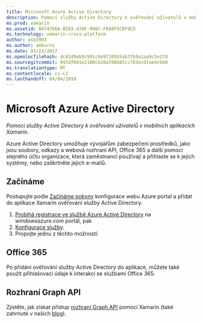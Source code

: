 ```yaml
---
title: Microsoft Azure Active Directory
description: Pomocí služby Active Directory k ověřování uživatelů v mobilních aplikacích Xamarin.
ms.prod: xamarin
ms.assetid: 0A74766A-B583-47AF-986C-FEA8F5CBF9CD
ms.technology: xamarin-cross-platform
author: asb3993
ms.author: amburns
ms.date: 03/23/2017
ms.openlocfilehash: dc81d9eb9c991c8e97185b5ab37b9a1aa9c5e278
ms.sourcegitcommit: 945df041e2180cb20af08b83cc703ecd1aedc6b0
ms.translationtype: MT
ms.contentlocale: cs-CZ
ms.lasthandoff: 04/04/2018
---
```

# <a name="microsoft-azure-active-directory"></a>Microsoft Azure Active Directory

_Pomocí služby Active Directory k ověřování uživatelů v mobilních aplikacích Xamarin._


Azure Active Directory umožňuje vývojářům zabezpečení prostředků, jako jsou soubory, odkazy a webová rozhraní API, Office 365 a další pomocí stejného účtu organizace, která zaměstnanci používají a přihlaste se k jejich systémy, nebo zaškrtněte jejich e-mailů.

## <a name="getting-started"></a>Začínáme

Postupujte podle [Začínáme pokyny](~/cross-platform/data-cloud/active-directory/get-started/index.md) konfigurace webu Azure portal a přidat do aplikace Xamarin ověřování služby Active Directory.

1. [Probíhá registrace ve službě Azure Active Directory](~/cross-platform/data-cloud/active-directory/get-started/register.md) na *windowsazure.com* portál, pak
2. [Konfigurace služby](~/cross-platform/data-cloud/active-directory/get-started/configure.md).
3. Propojte jednu z těchto možností:

## <a name="office-365"></a>Office 365

Po přidání ověřování služby Active Directory do aplikace, můžete také použít přihlašovací údaje k interakci se službami Office 365.

## <a name="graph-api"></a>Rozhraní Graph API

Zjistěte, jak získat přístup [rozhraní Graph API](~/cross-platform/data-cloud/active-directory/graph.md) pomocí Xamarin (také zahrnuté v našich [blog](http://blog.xamarin.com/authenticate-xamarin-mobile-apps-using-azure-active-directory/)).

